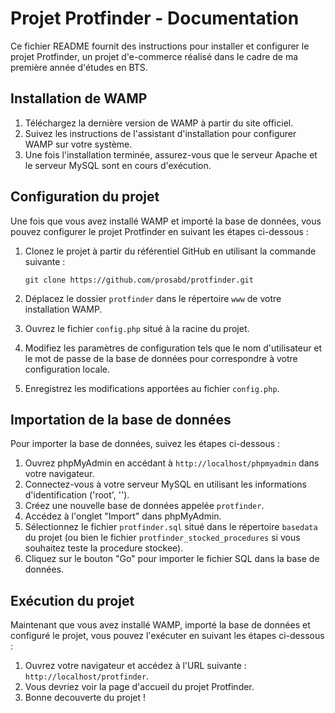 # Projet Protfinder - Documentation

Ce fichier README fournit des instructions pour installer et configurer le projet Protfinder, un projet d'e-commerce réalisé dans le cadre de ma première année d'études en BTS.

## Installation de WAMP

1. Téléchargez la dernière version de WAMP à partir du site officiel.
3. Suivez les instructions de l'assistant d'installation pour configurer WAMP sur votre système.
4. Une fois l'installation terminée, assurez-vous que le serveur Apache et le serveur MySQL sont en cours d'exécution.

## Configuration du projet

Une fois que vous avez installé WAMP et importé la base de données, vous pouvez configurer le projet Protfinder en suivant les étapes ci-dessous :

1. Clonez le projet à partir du référentiel GitHub en utilisant la commande suivante :

    ```
    git clone https://github.com/prosabd/protfinder.git
    ```

2. Déplacez le dossier `protfinder` dans le répertoire `www` de votre installation WAMP.
3. Ouvrez le fichier `config.php` situé à la racine du projet.
4. Modifiez les paramètres de configuration tels que le nom d'utilisateur et le mot de passe de la base de données pour correspondre à votre configuration locale.
5. Enregistrez les modifications apportées au fichier `config.php`.

## Importation de la base de données

Pour importer la base de données, suivez les étapes ci-dessous :

1. Ouvrez phpMyAdmin en accédant à `http://localhost/phpmyadmin` dans votre navigateur.
2. Connectez-vous à votre serveur MySQL en utilisant les informations d'identification ('root', '').
3. Créez une nouvelle base de données appelée `protfinder`.
4. Accédez à l'onglet "Import" dans phpMyAdmin.
5. Sélectionnez le fichier `protfinder.sql` situé dans le répertoire `basedata` du projet (ou bien le fichier `protfinder_stocked_procedures` si vous souhaitez teste la procedure stockee).
6. Cliquez sur le bouton "Go" pour importer le fichier SQL dans la base de données.

## Exécution du projet

Maintenant que vous avez installé WAMP, importé la base de données et configuré le projet, vous pouvez l'exécuter en suivant les étapes ci-dessous :

1. Ouvrez votre navigateur et accédez à l'URL suivante : `http://localhost/protfinder`.
2. Vous devriez voir la page d'accueil du projet Protfinder.
3. Bonne decouverte du projet !

